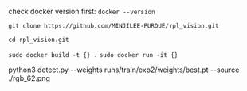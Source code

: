 check docker version first: ```docker --version```

```git clone https://github.com/MINJILEE-PURDUE/rpl_vision.git```

```cd rpl_vision.git```

``` sudo docker build -t {} . ``` 
``` sudo docker run -it {} ```

python3 detect.py --weights runs/train/exp2/weights/best.pt --source ./rgb_62.png
